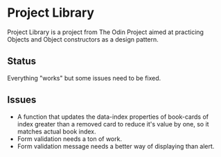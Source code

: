 # Project Library

Project Library is a project from The Odin Project aimed at practicing Objects and Object constructors as a design pattern.


## Status

Everything "works" but some issues need to be fixed.


## Issues

- A function that updates the data-index properties of book-cards of index greater than a removed card to reduce it's value by one, so it matches actual book index.
- Form validation needs a ton of work.
- Form validation message needs a better way of displaying than alert.